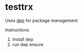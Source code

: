 # testtrx
Uses [dep](https://github.com/golang/dep) for package management

Instructions

1. Install dep
2. run dep ensure
